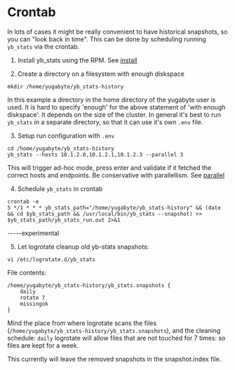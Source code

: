 # Crontab

In lots of cases it might be really convenient to have historical snapshots, so you can "look back in time". This can be done by scheduling running `yb_stats` via the crontab.

1. Install yb_stats using the RPM.
See [install](./install.md)

2. Create a directory on a filesystem with enough diskspace
```
mkdir /home/yugabyte/yb_stats-history
```
In this example a directory in the home directory of the yugabyte user is used.
It is hard to specify 'enough' for the above statement of 'with enough diskspace'. It depends on the size of the cluster.
In general it's best to run `yb_stats` in a separate directory, so that it can use it's own `.env` file.

3. Setup run configuration with `.env`
```
cd /home/yugabyte/yb_stats-history
yb_stats --hosts 10.1.2.0,10.1.2.1,10.1.2.3 --parallel 3
```
This will trigger ad-hoc mode, press enter and validate if it fetched the correct hosts and endpoints.
Be conservative with parallellism. See [parallel](./specifying_parallel.md)

4. Schedule `yb_stats` in crontab
```
crontab -e
5 */1 * * * yb_stats_path="/home/yugabyte/yb_stats-history" && (date && cd $yb_stats_path && /usr/local/bin/yb_stats --snapshot) >> $yb_stats_path/yb_stats_run.out 2>&1
```



-----experimental  

5. Let logrotate cleanup old yb-stats snapshots:
```shell
vi /etc/logrotate.d/yb_stats
```
File contents:
```
/home/yugabyte/yb_stats-history/yb_stats.snapshots {
	daily
	rotate 7
	missingok
}
```
Mind the place from where logrotate scans the files (`/home/yugabyte/yb_stats-history/yb_stats.snapshots`), and the cleaning schedule: `daily` logrotate will allow files that are not touched for 7 times: so files are kept for a week.

This currently will leave the removed snapshots in the snapshot.index file.
